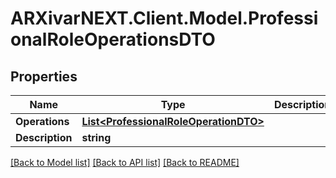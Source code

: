 # ARXivarNEXT.Client.Model.ProfessionalRoleOperationsDTO
## Properties

Name | Type | Description | Notes
------------ | ------------- | ------------- | -------------
**Operations** | [**List&lt;ProfessionalRoleOperationDTO&gt;**](ProfessionalRoleOperationDTO.md) |  | [optional] 
**Description** | **string** |  | [optional] 

[[Back to Model list]](../README.md#documentation-for-models) [[Back to API list]](../README.md#documentation-for-api-endpoints) [[Back to README]](../README.md)

